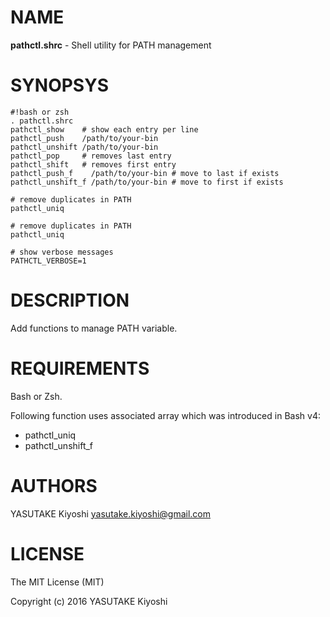 # NAME

**pathctl.shrc** - Shell utility for PATH management

# SYNOPSYS

    #!bash or zsh
    . pathctl.shrc
    pathctl_show    # show each entry per line
    pathctl_push    /path/to/your-bin
    pathctl_unshift /path/to/your-bin
    pathctl_pop     # removes last entry
    pathctl_shift   # removes first entry
    pathctl_push_f    /path/to/your-bin # move to last if exists
    pathctl_unshift_f /path/to/your-bin # move to first if exists

    # remove duplicates in PATH
    pathctl_uniq

    # remove duplicates in PATH
    pathctl_uniq

    # show verbose messages
    PATHCTL_VERBOSE=1

# DESCRIPTION

Add functions to manage PATH variable.

# REQUIREMENTS

Bash or Zsh.

Following function uses associated array which was introduced in Bash v4:

- pathctl\_uniq
- pathctl\_unshift\_f

# AUTHORS

YASUTAKE Kiyoshi <yasutake.kiyoshi@gmail.com>

# LICENSE

The MIT License (MIT)

Copyright (c) 2016 YASUTAKE Kiyoshi
